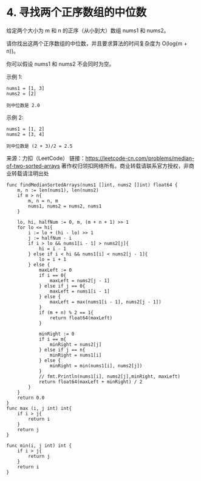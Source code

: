 # 4. 寻找两个正序数组的中位数

给定两个大小为 m 和 n 的正序（从小到大）数组 nums1 和 nums2。

请你找出这两个正序数组的中位数，并且要求算法的时间复杂度为 O(log(m + n))。

你可以假设 nums1 和 nums2 不会同时为空。

示例 1:

```text
nums1 = [1, 3]
nums2 = [2]

则中位数是 2.0
```

示例 2:

```text
nums1 = [1, 2]
nums2 = [3, 4]

则中位数是 (2 + 3)/2 = 2.5
```

来源：力扣（LeetCode）
链接：<https://leetcode-cn.com/problems/median-of-two-sorted-arrays>
著作权归领扣网络所有。商业转载请联系官方授权，非商业转载请注明出处

```golang
func findMedianSortedArrays(nums1 []int, nums2 []int) float64 {
    m, n := len(nums1), len(nums2)
    if m > n{
        m, n = n, m
        nums1, nums2 = nums2, nums1
    }

    lo, hi, halfNum := 0, m, (m + n + 1) >> 1
    for lo <= hi{
        i := lo + (hi - lo) >> 1
        j := halfNum - i
        if i > lo && nums1[i - 1] > nums2[j]{
            hi = i - 1
        } else if i < hi && nums1[i] < nums2[j - 1]{
            lo = i + 1
        } else {
            maxLeft := 0
            if i == 0{
                maxLeft = nums2[j - 1]
            } else if j == 0{
                maxLeft = nums1[i - 1]
            } else {
                maxLeft = max(nums1[i - 1], nums2[j - 1])
            }
            if (m + n) % 2 == 1{
                return float64(maxLeft)
            }
            
            minRight := 0
            if i == m{
                minRight = nums2[j]
            } else if j == n{
                minRight = nums1[i]
            } else {
                minRight = min(nums1[i], nums2[j])
            }
            // fmt.Println(nums1[i], nums2[j],minRight, maxLeft)
            return float64(maxLeft + minRight) / 2
        }
    }
    return 0.0
}
func max (i, j int) int{
    if i > j{
        return i
    }
    return j
}

func min(i, j int) int {
    if i > j{
        return j
    }
    return i
}
```
